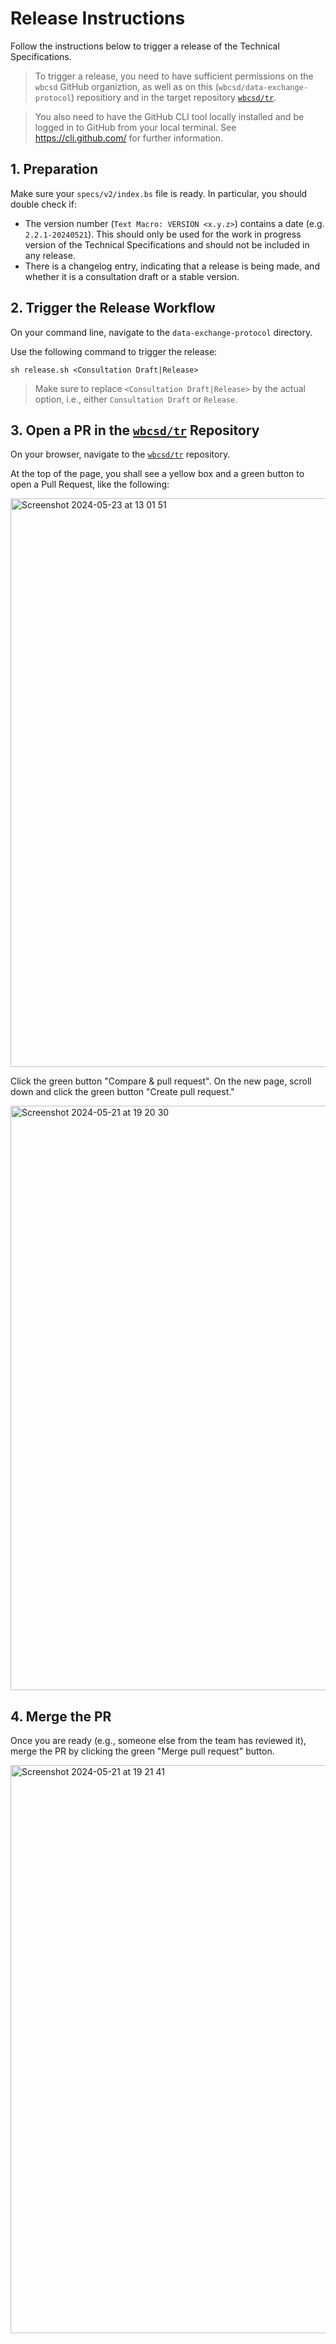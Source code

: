 # Release Instructions

Follow the instructions below to trigger a release of the Technical Specifications.

> To trigger a release, you need to have sufficient permissions on the `wbcsd` GitHub organiztion, as well as on this (`wbcsd/data-exchange-protocol`) repositiory and in the target repository [`wbcsd/tr`](https://github.com/wbcsd/tr).

> You also need to have the GitHub CLI tool locally installed and be logged in to GitHub from your local terminal. See https://cli.github.com/ for further information.

## 1. Preparation

Make sure your `specs/v2/index.bs` file is ready. In particular, you should double check if:
- The version number (`Text Macro: VERSION <x.y.z>`) contains a date (e.g. `2.2.1-20240521`). This should only be used for the work in progress version of the Technical Specifications and should not be included in any release.
- There is a changelog entry, indicating that a release is being made, and whether it is a consultation draft or a stable version.

## 2. Trigger the Release Workflow

On your command line, navigate to the `data-exchange-protocol` directory.

Use the following command to trigger the release:
```
sh release.sh <Consultation Draft|Release>
```
> Make sure to replace `<Consultation Draft|Release>` by the actual option, i.e., either
> `Consultation Draft` or `Release`.

## 3. Open a PR in the [`wbcsd/tr`](https://github.com/wbcsd/tr) Repository

On your browser, navigate to the [`wbcsd/tr`](https://github.com/wbcsd/tr) repository.

At the top of the page, you shall see a yellow box and a green button to open a Pull Request, like the following:

<img width="910" alt="Screenshot 2024-05-23 at 13 01 51" src="https://github.com/sine-fdn/data-exchange-protocol/assets/100690574/5975a684-f282-4b11-ba12-42aca41e749c">

Click the green button "Compare & pull request". On the new page, scroll down and click the green button "Create pull request."

<img width="935" alt="Screenshot 2024-05-21 at 19 20 30" src="https://github.com/wbcsd/data-exchange-protocol/assets/100690574/86fdbfba-2d88-4e3d-9036-6c2460e347d8">

## 4. Merge the PR

Once you are ready (e.g., someone else from the team has reviewed it), merge the PR by clicking the green "Merge pull request" button.

<img width="909" alt="Screenshot 2024-05-21 at 19 21 41" src="https://github.com/wbcsd/data-exchange-protocol/assets/100690574/befca359-1b1c-4c06-9435-e5cd07c50852">

